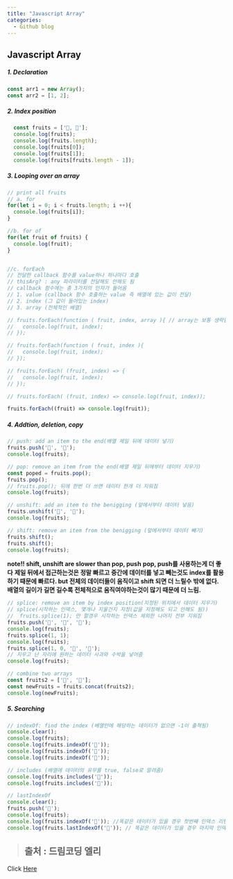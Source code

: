 ```yaml
---
title: "Javascript Array"
categories:
  - Github blog
---
```


## Javascript Array
##### 1. Declaration
```js
const arr1 = new Array();
const arr2 = [1, 2];

```
##### 2. Index position
```js
  const fruits = ['🍎, 🍌'];
  console.log(fruits);
  console.log(fruits.length);
  console.log(fruits[0]);
  console.log(fruits[1]);
  console.log(fruits[fruits.length - 1]);
```

##### 3. Looping over an array
```js
// print all fruits
// a. for
for(let i = 0; i < fruits.length; i ++){
  console.log(fruits[i]);
}

//b. for of
for(let fruit of fruits) {
  console.log(fruit);
}


//c. forEach
// 전달한 callback 함수를 value하나 하나마다 호출
// thisArg? : any 파라미터를 전달해도 안해도 됨
// callback 함수에는 총 3가지의 인자가 들어옴
// 1. value (callback 함수 호출하는 value 즉 배열에 있는 값이 전달)
// 2. index (그 값이 들어있는 index)
// 3. array (전체적인 배열)

// fruits.forEach(function ( fruit, index, array ){ // array는 보통 생략함
//   console.log(fruit, index);
// });

// fruits.forEach(function ( fruit, index ){
//   console.log(fruit, index);
// });

// fruits.forEach( (fruit, index) => {
//   console.log(fruit, index);
// });

// fruits.forEach( (fruit, index) => console.log(fruit, index));

fruits.forEach((fruit) => console.log(fruit));
```

##### 4.  Addtion, deletion, copy
```js
// push: add an item to the end(배열 제일 뒤에 데이터 넣기)
fruits.push('🍓', '🍑');
console.log(fruits);

// pop: remove an item from the end(배열 제일 뒤에부터 데이터 지우기)
const poped = fruits.pop();
fruits.pop();
// fruits.pop(); 뒤에 한번 더 쓰면 데이터 한개 더 지워짐
console.log(fruits);

// unshift: add an item to the benigging (앞에서부터 데이터 넣음)
fruits.unshift('🍓', '🍋');
console.log(fruits);

// shift: remove an item from the benigging (앞에서부터 데이터 빼기)
fruits.shift();
fruits.shift();
console.log(fruits);
```

**note!! shift, unshift are slower than pop, push**
**pop, push를 사용하는게 더 좋다**
**제일 뒤에서 접근하는것은 정말 빠르고 중간에 데이터를 넣고 빼는것도 index를 활용하기 때문에 빠르다. but 전체의 데이터들이 움직이고 shift 되면 더 느릴수 밖에 없다. 배열의 길이가 길면 길수록 전체적으로 움직여야하는것이 많기 때문에 더 느림.**

```js
// splice: remove an item by index position(지정된 위치에서 데이터 지우기)
// splice(시작하는 인덱스, 몇개나 지울건지 지정(값을 지정해도 되고 안해도 됨))
//  fruits.splice(1); 만 할경우 시작하는 인덱스 제외한 나머지 전부 지워짐
fruits.push('🍓', '🍑', '🍋');
console.log(fruits);
fruits.splice(1, 1);
console.log(fruits);
fruits.splice(1, 0, '🍏', '🍉');
// 지우고 난 자리에 원하는 데이터 사과와 수박을 넣어줌
console.log(fruits);

// combine two arrays
const fruits2 = ['🍐', '🥥'];
const newFruits = fruits.concat(fruits2);
console.log(newFruits);
```

##### 5. Searching
```js
// indexOf: find the index (베열안에 해당하는 데이터가 없으면 -1이 출쳑됨)
console.clear();
console.log(fruits);
console.log(fruits.indexOf('🍎'));
console.log(fruits.indexOf('🍉'));
console.log(fruits.indexOf('🥥'));

// includes (배열에 데이터의 유무를 true, false로 알려줌)
console.log(fruits.includes('🍉'));
console.log(fruits.includes('🥥'));

// lastIndexOf
console.clear();
fruits.push('🍎');
console.log(fruits);
console.log(fruits.indexOf('🍎')); //똑같은 데이터가 있을 경우 첫번째 인덱스 리턴
console.log(fruits.lastIndexOf('🥥')); // 똑같은 데이터가 있을 경우 마지막 인덱스 리턴
```


> ## 출처 : 드림코딩 엘리
<!-- Link -->
Click [Here](https://youtu.be/yOdAVDuHUKQ)
